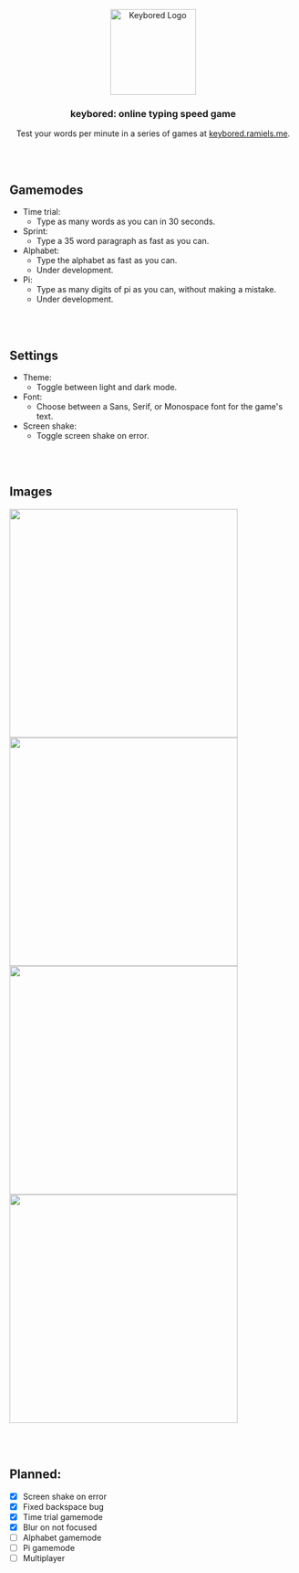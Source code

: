 <p align="center"><a href="https://keybored.ramiels.me/" target="_blank" rel="noreferrer noopener"><img width="150" alt="Keybored Logo" src="https://media.discordapp.net/attachments/590667063165583409/1129618207641190410/key.png?width=702&height=702"></a></p>


<h3 align="center"> keybored: online typing speed game</h3>
<p align="center">Test your words per minute in a series of games at <a href="https://keybored.ramiels.me/">keybored.ramiels.me</a>.</p>





<br/><br/>
## Gamemodes

- Time trial:
  - Type as many words as you can in 30 seconds.
- Sprint:
  - Type a 35 word paragraph as fast as you can.
- Alphabet:
    - Type the alphabet as fast as you can.
    - Under development.
- Pi:
    - Type as many digits of pi as you can, without making a mistake.
    - Under development.

<br/><br/>
## Settings

- Theme:
    - Toggle between light and dark mode.
- Font:
    - Choose between a Sans, Serif, or Monospace font for the game's text.
- Screen shake:
    - Toggle screen shake on error.

<br/><br/>
## Images

<a href="#" target="_blank" rel="noreferrer noopener"><img width="400" src="https://media.discordapp.net/attachments/590667063165583409/1129619238353649734/image.png"></a>
<a href="#" target="_blank" rel="noreferrer noopener"><img width="400" src="https://media.discordapp.net/attachments/590667063165583409/1129619588393488415/image.png"></a>
<a href="#" target="_blank" rel="noreferrer noopener"><img width="400" src="https://media.discordapp.net/attachments/590667063165583409/1129620006754340904/image.png"></a>
<a href="#" target="_blank" rel="noreferrer noopener"><img width="400" src="https://media.discordapp.net/attachments/590667063165583409/1129620101369446530/image.png"></a>


<br/><br/>
## Planned:

- [x] Screen shake on error
- [x] Fixed backspace bug
- [x] Time trial gamemode
- [x] Blur on not focused
- [ ] Alphabet gamemode
- [ ] Pi gamemode
- [ ] Multiplayer
